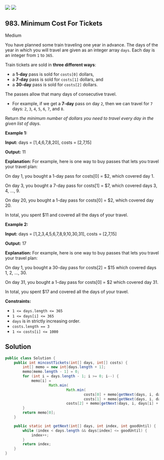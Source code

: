 [![](https://img.shields.io/github/stars/javadev/LeetCode-in-Java?label=Stars&style=flat-square)](https://github.com/javadev/LeetCode-in-Java)
[![](https://img.shields.io/github/forks/javadev/LeetCode-in-Java?label=Fork%20me%20on%20GitHub%20&style=flat-square)](https://github.com/javadev/LeetCode-in-Java/fork)

## 983\. Minimum Cost For Tickets

Medium

You have planned some train traveling one year in advance. The days of the year in which you will travel are given as an integer array `days`. Each day is an integer from `1` to `365`.

Train tickets are sold in **three different ways**:

*   a **1-day** pass is sold for `costs[0]` dollars,
*   a **7-day** pass is sold for `costs[1]` dollars, and
*   a **30-day** pass is sold for `costs[2]` dollars.

The passes allow that many days of consecutive travel.

*   For example, if we get a **7-day** pass on day `2`, then we can travel for `7` days: `2`, `3`, `4`, `5`, `6`, `7`, and `8`.

Return _the minimum number of dollars you need to travel every day in the given list of days_.

**Example 1:**

**Input:** days = [1,4,6,7,8,20], costs = [2,7,15]

**Output:** 11

**Explanation:** For example, here is one way to buy passes that lets you travel your travel plan:

On day 1, you bought a 1-day pass for costs[0] = $2, which covered day 1.

On day 3, you bought a 7-day pass for costs[1] = $7, which covered days 3, 4, ..., 9.

On day 20, you bought a 1-day pass for costs[0] = $2, which covered day 20.

In total, you spent $11 and covered all the days of your travel.

**Example 2:**

**Input:** days = [1,2,3,4,5,6,7,8,9,10,30,31], costs = [2,7,15]

**Output:** 17

**Explanation:** For example, here is one way to buy passes that lets you travel your travel plan:

On day 1, you bought a 30-day pass for costs[2] = $15 which covered days 1, 2, ..., 30.

On day 31, you bought a 1-day pass for costs[0] = $2 which covered day 31.

In total, you spent $17 and covered all the days of your travel.

**Constraints:**

*   `1 <= days.length <= 365`
*   `1 <= days[i] <= 365`
*   `days` is in strictly increasing order.
*   `costs.length == 3`
*   `1 <= costs[i] <= 1000`

## Solution

```java
public class Solution {
    public int mincostTickets(int[] days, int[] costs) {
        int[] memo = new int[days.length + 1];
        memo[memo.length - 1] = 0;
        for (int i = days.length - 1; i >= 0; i--) {
            memo[i] =
                    Math.min(
                            Math.min(
                                    costs[0] + memo[getNext(days, i, days[i])],
                                    costs[1] + memo[getNext(days, i, days[i] + 6)]),
                            costs[2] + memo[getNext(days, i, days[i] + 29)]);
        }
        return memo[0];
    }

    public static int getNext(int[] days, int index, int goodUntil) {
        while (index < days.length && days[index] <= goodUntil) {
            index++;
        }
        return index;
    }
}
```